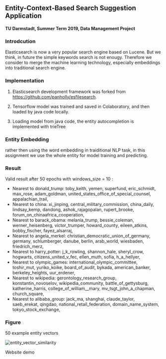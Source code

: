 ## Entity-Context-Based Search Suggestion Application

#### TU Darmstadt, Summer Term 2019, Data Management Project

### Introdcution
Elasticsearch is now a very popular search engine based on Lucene. But we think, in future the simple keywords search is not enougy.
Therefore we consider to merge the machine learning technology, especially embeddings into traditional search engine. 

### Implementation

1. Elasticsearch development framework was forked from https://github.com/panholly/esfilesearch.

2. Tensorflow model was trained and saved in Colaboratory, and then loaded by java code locally.

3. Loading model from java code, the entity autocompletion is implemented with trieTree

### Entity Embedding

rather then using the word embedding in traiditional NLP task, in this assignment we use the whole entity
for model training and predicting. 

### Result

Valid result after 50 epochs with windows_size = 10 :
+ Nearest to donald_trump: toby_keith, yemen, superfund, eric_schmidt, max_rose, adam_goldman, united_states_office_of_special_counsel, appalachian_trail,
+ Nearest to china: xi_jinping, central_military_commission, china_daily, lindsay_kemp, dandong, ashok_rajagopalan, rupert_brooke, forum_on_chinaafrica_cooperation,
+ Nearest to barack_obama: melania_trump, bessie_coleman, werner_heisenberg, victor_trumper, howard_county, eileen_atkins, bobby_fischer, fayez_alsarraj,
+ Nearest to angela_merkel: christian_democratic_union_of_germany, germany, schlumberger, danube, berlin, arab_world, wiesbaden, friedrich_merz,
+ Nearest to harry_potter: j_k_rowling, shannon_hale, sheryl_crow, hogwarts, citizens_united_v_fec, ellen_muth, sofia, h_a_hellyer,
+ Nearest to olympic_games: international_olympic_committee, toshir_mut, yuriko_koike, board_of_audit, bykada, american_banker, berkeley_heights, uur_erdener,
+ Nearest to wikipedia: gerontology_research_group, konstantin_novoselov, wikipedia_community, battle_of_gettysburg, katherine_harris, college_of_william__mary, mv_tsgt_john_a_chapman, church_square,
+ Nearest to alibaba_group: jack_ma, shanghai, claude_taylor, saeb_erekat, qingdao, national_retail_federation, domain_name_system, tokyo_stock_exchange,

### Figure

50 example entity vectors 

![entity_vector_similarity](https://raw.githubusercontent.com/SHRMu/Entity-Context-Based-Search-Suggestion/master/img/simi.png "entity_vector_similarity")

Website demo


 
